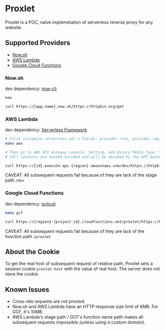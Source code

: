 # Proxlet

Proxlet is a POC, naïve implemetation of serverless reverse proxy for any website.

## Supported Providers

* [Now.sh](https://zeit.co/now)
* [AWS Lambda](https://aws.amazon.com/lambda)
* [Google Cloud Functions](https://cloud.google.com/functions)

### Now.sh

dev dependency: [now-cli](https://github.com/zeit/now-cli#usage)

```bash
now

curl https://{app_name}.now.sh/https://httpbin.org/get
```

### AWS Lambda

dev dependency: [Serverless Framework](https://serverless.com/framework/docs/getting-started/)

```bash
# First customize serverless.yml's fields: provider.role, provider.region, etc.
make aws

# Then go to AWS API Gateway console, Setting, add Binary Media Type "*/*".
# (All contents are base64-encoded and will be decoded by the API Gateway.)

curl https://{id}.execute-api.{region}.amazonaws.com/dev/https://httpbin.org/get
```

CAVEAT: All subsequent requests fail because of they are lack of the stage path `/dev`

### Google Cloud Functions

dev dependency: [gcloud](https://cloud.google.com/sdk/docs/quickstarts)

```bash
make gcf

curl https://{region}-{project-id}.cloudfunctions.net/proxlet/https://httpbin.org/get
```

CAVEAT: All subsequent requests fail because of they are lack of the function path `/proxlet`

## About the Cookie

To get the real host of subsequent request of relative path, Proxlet sets a session cookie `proxlet-host` with the value of real host. The server does not store the cookie.

## Known Issues

* Cross-site requests are not proxied.
* Now.sh and AWS Lambda have an HTTP response size limit of 6MB. For GCF, it's 10MB.
* AWS Lambda's stage path / GCF's function name path makes all subsequent requests impossible *(unless using a custom domain)*.
